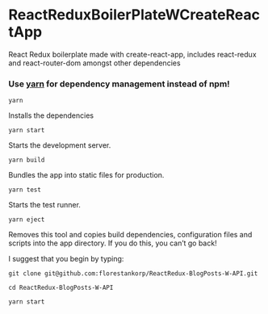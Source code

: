 # ReactReduxBoilerPlateWCreateReactApp
React Redux boilerplate made with create-react-app, includes react-redux and react-router-dom amongst other dependencies

### Use [yarn](https://yarnpkg.com/en/) for dependency management instead of npm!

```
yarn
```
Installs the dependencies

```
yarn start
```

Starts the development server.

```
yarn build
```
Bundles the app into static files for production.

```
yarn test
```

Starts the test runner.

```
yarn eject
```
Removes this tool and copies build dependencies, configuration files and scripts into the app directory. If you do this, you can’t go back!

I suggest that you begin by typing:

```
git clone git@github.com:florestankorp/ReactRedux-BlogPosts-W-API.git

cd ReactRedux-BlogPosts-W-API

yarn start
```

